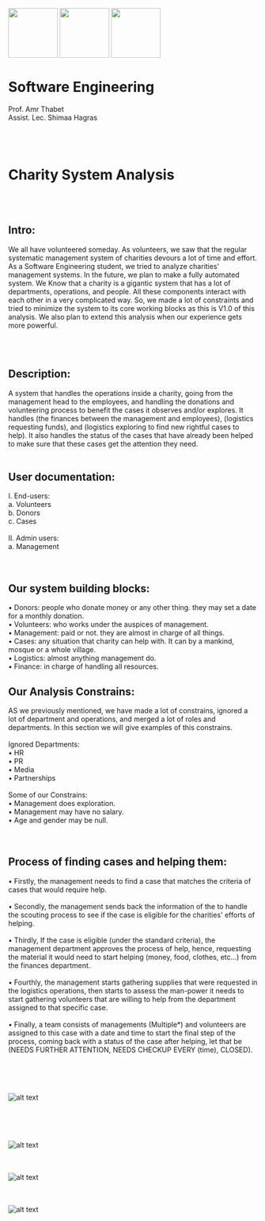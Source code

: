 <img src="MU.jpg" width="100">
<img src="FElogo.jpeg" width="100">
<img src="deplogo.jpg" width="100">

# Software Engineering
Prof. Amr Thabet<br />
Assist. Lec. Shimaa Hagras<br />
<br /><br /><br />
# Charity System Analysis <br />

<br /><br />

## Intro: <br />
We all have volunteered someday. As volunteers, we saw that the regular systematic management system of charities devours a lot of time and effort. As a Software Engineering student, we tried to analyze charities' management systems. In the future, we plan to make a fully automated system. We Know that a charity is a gigantic system that has a lot of departments, operations, and people. All these components interact with each other in a very complicated way. So, we made a lot of constraints and tried to minimize the system to its core working blocks as this is V1.0 of this analysis. We also plan to extend this analysis when our experience gets more powerful.

<br /><br />

## Description:<br />
A system that handles the operations inside a charity, going from the management head to the employees, and handling the donations and volunteering process to benefit the cases it observes and/or explores. It handles (the finances between the management and employees), (logistics requesting funds), and (logistics exploring to find new rightful cases to help). It also handles the status of the cases that have already been helped to make sure that these cases get the attention they need.
<br /><br />

## User documentation:
I. End-users:<br />
a. Volunteers<br />
b. Donors<br />
c. Cases<br /><br />
II. Admin users:<br />
a. Management<br />
<br /><br />

## Our system building blocks:<br />
• Donors: people who donate money or any other thing. they may set a date
for a monthly donation.<br />
• Volunteers: who works under the auspices of management.<br />
• Management: paid or not. they are almost in charge of all things.<br />
• Cases: any situation that charity can help with. It can by a mankind, mosque
or a whole village.<br />
• Logistics: almost anything management do.<br />
• Finance: in charge of handling all resources.<br />

## Our Analysis Constrains:
AS we previously mentioned, we have made a lot of constrains,
ignored a lot of department and operations, and merged a lot of roles and
departments. In this section we will give examples of this constrains.<br />
<br />
Ignored Departments: <br />
• HR <br />
• PR <br />
• Media <br />
• Partnerships<br /><br />
Some of our Constrains: <br />
• Management does exploration. <br />
• Management may have no salary. <br />
• Age and gender may be null. <br />
<br /><br />
## Process of finding cases and helping them:<br />
• Firstly, the management needs to find a case that matches the criteria of
cases that would require help.<br /><br />
• Secondly, the management sends back the information of the to handle
the scouting process to see if the case is eligible for the charities' efforts of
helping.<br /><br />
• Thirdly, If the case is eligible (under the standard criteria), the
management department approves the process of help, hence, requesting
the material it would need to start helping (money, food, clothes, etc...)
from the finances department.<br /><br />
• Fourthly, the management starts gathering supplies that were requested
in the logistics operations, then starts to assess the man-power it needs to
start gathering volunteers that are willing to help from the department
assigned to that specific case.<br /><br />
• Finally, a team consists of managements (Multiple*) and volunteers are
assigned to this case with a date and time to start the final step of the
process, coming back with a status of the case after helping, let that be
(NEEDS FURTHER ATTENTION, NEEDS CHECKUP EVERY (time), CLOSED).<br /><br />

<br /><br />

![alt text](Charity_sys_class_digram.svg  "Class Digram Text 1" )

<br /><br /><br />

![alt text](Charity_sys_Use_Case_digram.svg "Case Digram Text 1")
<br /><br /><br />

![alt text](Charity_sys_activity_digram.svg "Activity Digram Text 1")
<br /><br /><br />

![alt text](Charity_Sys_Sequence_digram.svg "Sequence digram Text 1")


